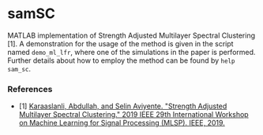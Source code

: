 # samSC
MATLAB implementation of Strength Adjusted Multilayer Spectral Clustering [1]. A demonstration for the usage of the method is given in the script named `demo_ml_lfr`, where one of the simulations in the paper is performed. Further details about how to employ the method can be found by `help sam_sc`.

### References
  - [1] [Karaaslanli, Abdullah, and Selin Aviyente. "Strength Adjusted Multilayer Spectral Clustering." 2019 IEEE 29th International Workshop on Machine Learning for Signal Processing (MLSP). IEEE, 2019.](https://ieeexplore.ieee.org/document/8918845)
